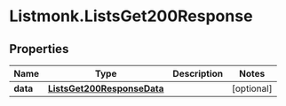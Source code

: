 # Listmonk.ListsGet200Response

## Properties

Name | Type | Description | Notes
------------ | ------------- | ------------- | -------------
**data** | [**ListsGet200ResponseData**](ListsGet200ResponseData.md) |  | [optional] 


